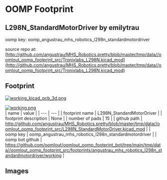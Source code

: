 # OOMP Footprint  
## L298N_StandardMotorDriver  by emilytrau  
  
oomp key: oomp_angustrau_mhs_robotics_l298n_standardmotordriver  
  
source repo at: [http://github.com/angustrau/MHS_Robotics.pretty/blob/master/tmp/data//oomlout_oomp_footprint_src/Tronixlabs_L298N.kicad_mod](http://github.com/angustrau/MHS_Robotics.pretty/blob/master/tmp/data//oomlout_oomp_footprint_src/Tronixlabs_L298N.kicad_mod)  
## Footprint  
  
[![working_kicad_pcb_3d.png](working_kicad_pcb_3d_600.png)](working_kicad_pcb_3d.png)  
  
[![working.png](working_600.png)](working.png)  
| name | value | 
| --- | --- | 
| footprint name | L298N_StandardMotorDriver | 
| footprint description | None | 
| number of pads | 15 | 
| github path | http://github.com/angustrau/MHS_Robotics.pretty/blob/master/tmp/data//oomlout_oomp_footprint_src/L298N_StandardMotorDriver.kicad_mod | 
| oomp key | oomp_angustrau_mhs_robotics_l298n_standardmotordriver | 
| oomp bot github | https://github.com/oomlout/oomlout_oomp_footprint_bot/tree/main/tmp/data//oomlout_oomp_footprint_src/footprints/angustrau_mhs_robotics_l298n_standardmotordriver/working | 
## Images  
